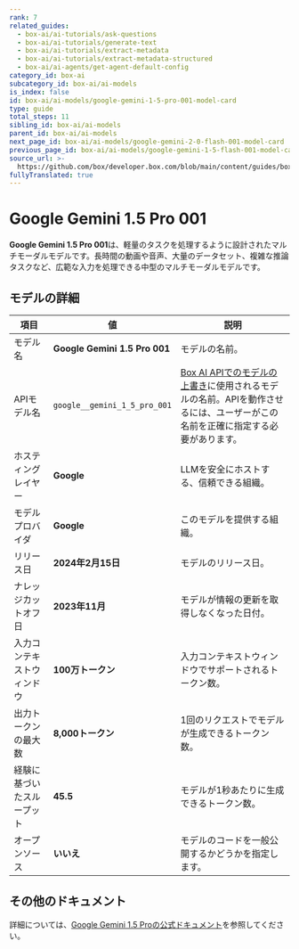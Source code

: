 ```yaml
---
rank: 7
related_guides:
  - box-ai/ai-tutorials/ask-questions
  - box-ai/ai-tutorials/generate-text
  - box-ai/ai-tutorials/extract-metadata
  - box-ai/ai-tutorials/extract-metadata-structured
  - box-ai/ai-agents/get-agent-default-config
category_id: box-ai
subcategory_id: box-ai/ai-models
is_index: false
id: box-ai/ai-models/google-gemini-1-5-pro-001-model-card
type: guide
total_steps: 11
sibling_id: box-ai/ai-models
parent_id: box-ai/ai-models
next_page_id: box-ai/ai-models/google-gemini-2-0-flash-001-model-card
previous_page_id: box-ai/ai-models/google-gemini-1-5-flash-001-model-card
source_url: >-
  https://github.com/box/developer.box.com/blob/main/content/guides/box-ai/ai-models/google-gemini-1-5-pro-001-model-card.md
fullyTranslated: true
---
```

# Google Gemini 1.5 Pro 001

**Google Gemini 1.5 Pro 001**は、軽量のタスクを処理するように設計されたマルチモーダルモデルです。長時間の動画や音声、大量のデータセット、複雑な推論タスクなど、広範な入力を処理できる中型のマルチモーダルモデルです。

## モデルの詳細

| 項目            | 値                             | 説明                                                                                 |
| ------------- | ----------------------------- | ---------------------------------------------------------------------------------- |
| モデル名          | **Google Gemini 1.5 Pro 001** | モデルの名前。                                                                            |
| APIモデル名       | `google__gemini_1_5_pro_001`  | [Box AI APIでのモデルの上書き][overrides]に使用されるモデルの名前。APIを動作させるには、ユーザーがこの名前を正確に指定する必要があります。 |
| ホスティングレイヤー    | **Google**                    | LLMを安全にホストする、信頼できる組織。                                                              |
| モデルプロバイダ      | **Google**                    | このモデルを提供する組織。                                                                      |
| リリース日         | **2024年2月15日**                | モデルのリリース日。                                                                         |
| ナレッジカットオフ日    | **2023年11月**                  | モデルが情報の更新を取得しなくなった日付。                                                              |
| 入力コンテキストウィンドウ | **100万トークン**                  | 入力コンテキストウィンドウでサポートされるトークン数。                                                        |
| 出力トークンの最大数    | **8,000トークン**                 | 1回のリクエストでモデルが生成できるトークン数。                                                           |
| 経験に基づいたスループット | **45.5**                      | モデルが1秒あたりに生成できるトークン数。                                                              |
| オープンソース       | **いいえ**                       | モデルのコードを一般公開するかどうかを指定します。                                                          |

## その他のドキュメント

詳細については、[Google Gemini 1.5 Proの公式ドキュメント][vertex-ai-gemini-models]を参照してください。

[vertex-ai-gemini-models]: https://cloud.google.com/vertex-ai/generative-ai/docs/learn/models#gemini-models

[overrides]: g://box-ai/ai-agents/ai-agent-overrides
